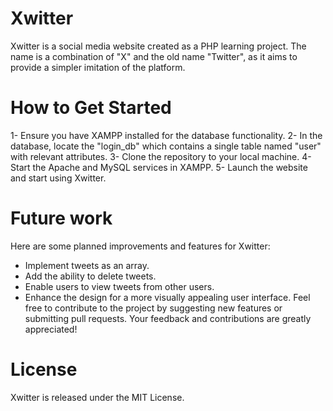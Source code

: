 # Xwitter
Xwitter is a social media website created as a PHP learning project. The name is a combination of "X" and the old name "Twitter", as it aims to provide a simpler imitation of the platform.
# How to Get Started
1- Ensure you have XAMPP installed for the database functionality.
2- In the database, locate the "login_db" which contains a single table named "user" with relevant attributes.
3- Clone the repository to your local machine.
4- Start the Apache and MySQL services in XAMPP.
5- Launch the website and start using Xwitter.
# Future work
Here are some planned improvements and features for Xwitter:
- Implement tweets as an array.
- Add the ability to delete tweets.
- Enable users to view tweets from other users.
- Enhance the design for a more visually appealing user interface.
Feel free to contribute to the project by suggesting new features or submitting pull requests. Your feedback and contributions are greatly appreciated!
# License
Xwitter is released under the MIT License.
